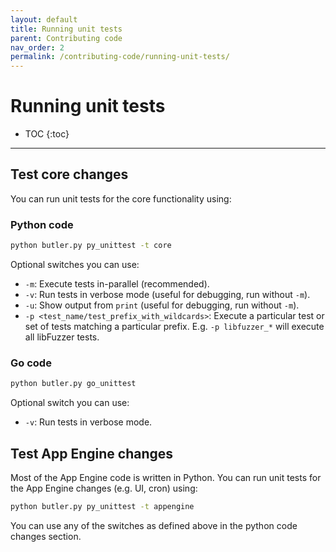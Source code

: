 ```yaml
---
layout: default
title: Running unit tests
parent: Contributing code
nav_order: 2
permalink: /contributing-code/running-unit-tests/
---
```


# Running unit tests

- TOC
{:toc}
---

## Test core changes

You can run unit tests for the core functionality using:

### Python code

```bash
python butler.py py_unittest -t core
```

Optional switches you can use:
* `-m`: Execute tests in-parallel (recommended).
* `-v`: Run tests in verbose mode (useful for debugging, run without `-m`).
* `-u`: Show output from `print` (useful for debugging, run without `-m`).
* `-p <test_name/test_prefix_with_wildcards>`: Execute a particular test or
set of tests matching a particular prefix. E.g. `-p libfuzzer_*` will execute
all libFuzzer tests.

### Go code

```bash
python butler.py go_unittest
```

Optional switch you can use:
* `-v`: Run tests in verbose mode.

## Test App Engine changes

Most of the App Engine code is written in Python. You can run unit tests for
the App Engine changes (e.g. UI, cron) using:

```bash
python butler.py py_unittest -t appengine
```

You can use any of the switches as defined above in the python code changes
section.
